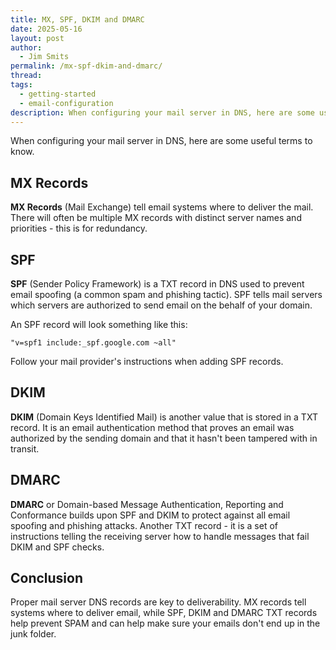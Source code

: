 ```yaml
---
title: MX, SPF, DKIM and DMARC
date: 2025-05-16
layout: post
author:
  - Jim Smits
permalink: /mx-spf-dkim-and-dmarc/
thread: 
tags:
  - getting-started
  - email-configuration
description: When configuring your mail server in DNS, here are some useful terms to know.
---
```

When configuring your mail server in DNS, here are some useful terms to know.  

## MX Records

**MX Records** (Mail Exchange) tell email systems where to deliver the mail.  There will often be multiple MX records with distinct server names and priorities - this is for redundancy.

## SPF

**SPF** (Sender Policy Framework) is a TXT record in DNS used to prevent email spoofing (a common spam and phishing tactic). SPF tells mail servers which servers are authorized to send email on the behalf of your domain.

An SPF record will look something like this:

```
"v=spf1 include:_spf.google.com ~all"
```

Follow your mail provider's instructions when adding SPF records.

## DKIM

**DKIM** (Domain Keys Identified Mail) is another value that is stored in a TXT record. It is an email authentication method that proves an email was authorized by the sending domain and that it hasn't been tampered with in transit. 


## DMARC

**DMARC** or Domain-based Message Authentication, Reporting and Conformance builds upon SPF and DKIM to protect against all email spoofing and phishing attacks.  Another TXT record - it is a set of instructions telling the receiving server how to handle messages that fail DKIM and SPF checks.

## Conclusion

Proper mail server DNS records are key to deliverability. MX records tell systems where to deliver email, while SPF, DKIM and DMARC TXT records help prevent SPAM and can help make sure your emails don't end up in the junk folder. 